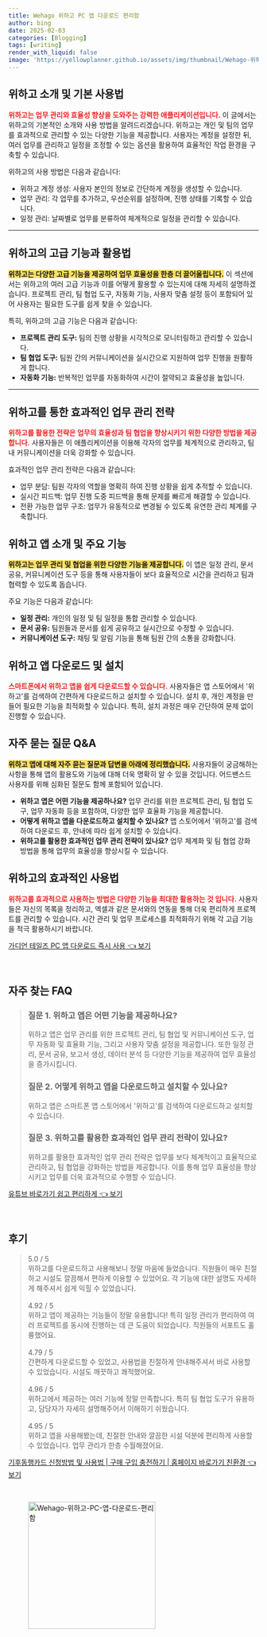 ```yaml
---
title: Wehago 위하고 PC 앱 다운로드 편리함
author: bing
date: 2025-02-03
categories: [Blogging]
tags: [writing]
render_with_liquid: false
image: 'https://yellowplanner.github.io/assets/img/thumbnail/Wehago-위하고-PC-앱-다운로드-편리함.webp'
---
```



<h2 id='위하고_소개 및_기본_사용법'>위하고 소개 및 기본 사용법</h2>

<p><b><span style="color: #ee2323;">위하고는 업무 관리와 효율성 향상을 도와주는 강력한 애플리케이션입니다.</span></b> 이 글에서는 위하고의 기본적인 소개와 사용 방법을 알려드리겠습니다. 위하고는 개인 및 팀의 업무를 효과적으로 관리할 수 있는 다양한 기능을 제공합니다. 사용자는 계정을 설정한 뒤, 여러 업무를 관리하고 일정을 조정할 수 있는 옵션을 활용하여 효율적인 작업 환경을 구축할 수 있습니다.</p>

<p>위하고의 사용 방법은 다음과 같습니다:</p>

<ul>
    <li>위하고 계정 생성: 사용자 본인의 정보로 간단하게 계정을 생성할 수 있습니다.</li>
    <li>업무 관리: 각 업무를 추가하고, 우선순위를 설정하며, 진행 상태를 기록할 수 있습니다.</li>
    <li>일정 관리: 날짜별로 업무를 분류하여 체계적으로 일정을 관리할 수 있습니다.</li>
</ul>

<hr />

<h2 id='위하고의_고급_기능'>위하고의 고급 기능과 활용법</h2>

<p><b><span style="background-color: #ffe066;">위하고는 다양한 고급 기능을 제공하여 업무 효율성을 한층 더 끌어올립니다.</span></b> 이 섹션에서는 위하고의 여러 고급 기능과 이를 어떻게 활용할 수 있는지에 대해 자세히 설명하겠습니다. 프로젝트 관리, 팀 협업 도구, 자동화 기능, 사용자 맞춤 설정 등이 포함되어 있어 사용자는 필요한 도구를 쉽게 찾을 수 있습니다.</p>

<p>특히, 위하고의 고급 기능은 다음과 같습니다:</p>

<ul>
    <li><b>프로젝트 관리 도구:</b> 팀의 진행 상황을 시각적으로 모니터링하고 관리할 수 있습니다.</li>
    <li><b>팀 협업 도구:</b> 팀원 간의 커뮤니케이션을 실시간으로 지원하여 업무 진행을 원활하게 합니다.</li>
    <li><b>자동화 기능:</b> 반복적인 업무를 자동화하여 시간이 절약되고 효율성을 높입니다.</li>
</ul>

<hr />

<h2 id='업무_관리와_팀_협업_강화'>위하고를 통한 효과적인 업무 관리 전략</h2>

<p><b><span style="color: #ee2323;">위하고를 활용한 전략은 업무의 효율성과 팀 협업을 향상시키기 위한 다양한 방법을 제공합니다.</span></b> 사용자들은 이 애플리케이션을 이용해 각자의 업무를 체계적으로 관리하고, 팀 내 커뮤니케이션을 더욱 강화할 수 있습니다.</p>

<p>효과적인 업무 관리 전략은 다음과 같습니다:</p>

<ul>
    <li>업무 분담: 팀원 각자의 역할을 명확히 하여 진행 상황을 쉽게 추적할 수 있습니다.</li>
    <li>실시간 피드백: 업무 진행 도중 피드백을 통해 문제를 빠르게 해결할 수 있습니다.</li>
    <li>전환 가능한 업무 구조: 업무가 유동적으로 변경될 수 있도록 유연한 관리 체계를 구축합니다.</li>
</ul>

<h2 id='위하고_앱_소개_및_주요_기능'>위하고 앱 소개 및 주요 기능</h2>

<p><b><span style="background-color: #ffe066;">위하고는 업무 관리 및 협업을 위한 다양한 기능을 제공합니다.</span></b> 이 앱은 일정 관리, 문서 공유, 커뮤니케이션 도구 등을 통해 사용자들이 보다 효율적으로 시간을 관리하고 팀과 협력할 수 있도록 돕습니다.</p>

<p>주요 기능은 다음과 같습니다:</p>

<ul>
    <li><b>일정 관리:</b> 개인의 일정 및 팀 일정을 통합 관리할 수 있습니다.</li>
    <li><b>문서 공유:</b> 팀원들과 문서를 쉽게 공유하고 실시간으로 수정할 수 있습니다.</li>
    <li><b>커뮤니케이션 도구:</b> 채팅 및 알림 기능을 통해 팀원 간의 소통을 강화합니다.</li>
</ul>

<h2 id='위하고_앱_다운로드_및_설치'>위하고 앱 다운로드 및 설치</h2>

<p><b><span style="color: #ee2323;">스마트폰에서 위하고 앱을 쉽게 다운로드할 수 있습니다.</span></b> 사용자들은 앱 스토어에서 '위하고'를 검색하여 간편하게 다운로드하고 설치할 수 있습니다. 설치 후, 개인 계정을 만들어 필요한 기능을 최적화할 수 있습니다. 특히, 설치 과정은 매우 간단하여 문제 없이 진행할 수 있습니다.</p>

<h2 id='자주_묻는_질문_QNA'>자주 묻는 질문 Q&A</h2>

<p><b><span style="background-color: #ffe066;">위하고 앱에 대해 자주 묻는 질문과 답변을 아래에 정리했습니다.</span></b> 사용자들이 궁금해하는 사항을 통해 앱의 활용도와 기능에 대해 더욱 명확히 알 수 있을 것입니다. 어드밴스드 사용자를 위해 심화된 질문도 함께 포함되어 있습니다.</p>

<ul>
    <li><b>위하고 앱은 어떤 기능을 제공하나요?</b> 업무 관리를 위한 프로젝트 관리, 팀 협업 도구, 업무 자동화 등을 포함하여, 다양한 업무 효율화 기능을 제공합니다.</li>
    <li><b>어떻게 위하고 앱을 다운로드하고 설치할 수 있나요?</b> 앱 스토어에서 '위하고'를 검색하여 다운로드 후, 안내에 따라 쉽게 설치할 수 있습니다.</li>
    <li><b>위하고를 활용한 효과적인 업무 관리 전략이 있나요?</b> 업무 체계화 및 팀 협업 강화 방법을 통해 업무의 효율성을 향상시킬 수 있습니다.</li>
</ul>

<h2 id='위하고_효과적인_사용법'>위하고의 효과적인 사용법</h2>

<p><b><span style="color: #ee2323;">위하고를 효과적으로 사용하는 방법은 다양한 기능을 최대한 활용하는 것 입니다.</span></b> 사용자들은 자신의 목록을 정리하고, 엑셀과 같은 문서와의 연동을 통해 더욱 편리하게 프로젝트를 관리할 수 있습니다. 시간 관리 및 업무 프로세스를 최적화하기 위해 각 고급 기능을 적극 활용하시기 바랍니다.</p>


<p><a class="click-button" title="가디언 테일즈 PC 앱 다운로드 즉시 사용" href="https://yellowplanner.github.io/posts/%EA%B0%80%EB%94%94%EC%96%B8-%ED%85%8C%EC%9D%BC%EC%A6%88-PC-%EC%95%B1-%EB%8B%A4%EC%9A%B4%EB%A1%9C%EB%93%9C-%EC%A6%89%EC%8B%9C-%EC%82%AC%EC%9A%A9/" rel="dofollow">가디언 테일즈 PC 앱 다운로드 즉시 사용 👈 보기</a></p><br>
<h2 id='자주_찾는_FAQ'>자주 찾는 FAQ</h2>
<div itemscope="" itemtype="https://schema.org/FAQPage"> 
<blockquote> 
<div itemscope="" itemprop="mainEntity" itemtype="https://schema.org/Question"> 
<h3 itemprop="name">질문 1. 위하고 앱은 어떤 기능을 제공하나요? </h3> 
<div itemscope="" itemprop="acceptedAnswer" itemtype="https://schema.org/Answer"> 
<span itemprop="text"> 
<p>위하고 앱은 업무 관리를 위한 프로젝트 관리, 팀 협업 및 커뮤니케이션 도구, 업무 자동화 및 효율화 기능, 그리고 사용자 맞춤 설정을 제공합니다. 또한 일정 관리, 문서 공유, 보고서 생성, 데이터 분석 등 다양한 기능을 제공하여 업무 효율성을 증가시킵니다.</p> </span> </div> 

<p></div> </p>

<div itemscope="" itemprop="mainEntity" itemtype="https://schema.org/Question"> 
<h3 itemprop="name">질문 2. 어떻게 위하고 앱을 다운로드하고 설치할 수 있나요? </h3> 
<div itemscope="" itemprop="acceptedAnswer" itemtype="https://schema.org/Answer"> 
<span itemprop="text"> 
<p>위하고 앱은 스마트폰 앱 스토어에서 '위하고'를 검색하여 다운로드하고 설치할 수 있습니다.</p> </span> </div> 

<p></div> </p>

<div itemscope="" itemprop="mainEntity" itemtype="https://schema.org/Question"> 
<h3 itemprop="name">질문 3. 위하고를 활용한 효과적인 업무 관리 전략이 있나요? </h3> 
<div itemscope="" itemprop="acceptedAnswer" itemtype="https://schema.org/Answer"> 
<span itemprop="text"> 
<p>위하고를 활용한 효과적인 업무 관리 전략은 업무를 보다 체계적이고 효율적으로 관리하고, 팀 협업을 강화하는 방법을 제공합니다. 이를 통해 업무 효율성을 향상시키고 업무를 더욱 효과적으로 수행할 수 있습니다.</p> </span> </div> 

<p></div> 
</blockquote> 
</div></p>
<p><a class="click-button" title="유튜브 바로가기 쉽고 편리하게" href="https://yellowplanner.github.io/posts/%EC%9C%A0%ED%8A%9C%EB%B8%8C-%EB%B0%94%EB%A1%9C%EA%B0%80%EA%B8%B0-%EC%89%BD%EA%B3%A0-%ED%8E%B8%EB%A6%AC%ED%95%98%EA%B2%8C/" rel="dofollow">유튜브 바로가기 쉽고 편리하게 👈 보기</a></p><br>
<h2 id='후기'>후기</h2>
<div itemscope itemtype="https://schema.org/Product">
  <blockquote>
  <div itemprop="review" itemscope itemtype="https://schema.org/Review">
      <div itemprop="reviewRating" itemscope itemtype="https://schema.org/Rating"> <span itemprop="ratingValue">5.0</span> / <span itemprop="bestRating">5</span> </div>
      <span itemprop="reviewBody">위하고를 다운로드하고 사용해보니 정말 마음에 들었습니다. 직원들이 매우 친절하고 시설도 깔끔해서 편하게 이용할 수 있었어요. 각 기능에 대한 설명도 자세하게 해주셔서 쉽게 익힐 수 있었습니다.</span>
  </div>
  <br>
  <div itemprop="review" itemscope itemtype="https://schema.org/Review">
      <div itemprop="reviewRating" itemscope itemtype="https://schema.org/Rating"> <span itemprop="ratingValue">4.92</span> / <span itemprop="bestRating">5</span> </div>
      <span itemprop="reviewBody">위하고 앱이 제공하는 기능들이 정말 유용합니다! 특히 일정 관리가 편리하여 여러 프로젝트를 동시에 진행하는 데 큰 도움이 되었습니다. 직원들의 서포트도 훌륭했어요.</span>
  </div>
  <br>
  <div itemprop="review" itemscope itemtype="https://schema.org/Review">
      <div itemprop="reviewRating" itemscope itemtype="https://schema.org/Rating"> <span itemprop="ratingValue">4.79</span> / <span itemprop="bestRating">5</span> </div>
      <span itemprop="reviewBody">간편하게 다운로드할 수 있었고, 사용법을 친절하게 안내해주셔서 바로 사용할 수 있었습니다. 시설도 깨끗하고 쾌적했어요.</span>
  </div>
  <br>
  <div itemprop="review" itemscope itemtype="https://schema.org/Review">
      <div itemprop="reviewRating" itemscope itemtype="https://schema.org/Rating"> <span itemprop="ratingValue">4.96</span> / <span itemprop="bestRating">5</span> </div>
      <span itemprop="reviewBody">위하고에서 제공하는 여러 기능에 정말 만족합니다. 특히 팀 협업 도구가 유용하고, 담당자가 자세히 설명해주어서 이해하기 쉬웠습니다.</span>
  </div>
  <br>
  <div itemprop="review" itemscope itemtype="https://schema.org/Review">
      <div itemprop="reviewRating" itemscope itemtype="https://schema.org/Rating"> <span itemprop="ratingValue">4.95</span> / <span itemprop="bestRating">5</span> </div>
      <span itemprop="reviewBody">위하고 앱을 사용해봤는데, 친절한 안내와 깔끔한 시설 덕분에 편리하게 사용할 수 있었습니다. 업무 관리가 한층 수월해졌어요.</span>
  </div>
  </blockquote>
</div>
<p><a class="click-button" title="기후동행카드 신청방법 및 사용법 | 구매 구입 충전하기 | 홈페이지 바로가기 친환경" href="https://yellowplanner.github.io/posts/%EA%B8%B0%ED%9B%84%EB%8F%99%ED%96%89%EC%B9%B4%EB%93%9C-%EC%8B%A0%EC%B2%AD%EB%B0%A9%EB%B2%95-%EB%B0%8F-%EC%82%AC%EC%9A%A9%EB%B2%95-%EA%B5%AC%EB%A7%A4-%EA%B5%AC%EC%9E%85-%EC%B6%A9%EC%A0%84%ED%95%98%EA%B8%B0-%ED%99%88%ED%8E%98%EC%9D%B4%EC%A7%80-%EB%B0%94%EB%A1%9C%EA%B0%80%EA%B8%B0-%EC%B9%9C%ED%99%98%EA%B2%BD/" rel="dofollow">기후동행카드 신청방법 및 사용법 | 구매 구입 충전하기 | 홈페이지 바로가기 친환경 👈 보기</a></p><br>
<figure class="image"><img src="https://yellowplanner.github.io/assets/img/thumbnail/Wehago-위하고-PC-앱-다운로드-편리함.webp" alt="Wehago-위하고-PC-앱-다운로드-편리함" width="256" height="256"></figure>